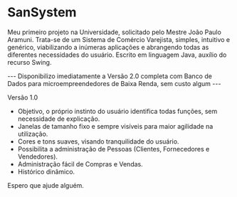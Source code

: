 # SanSystem
Meu primeiro projeto na Universidade, solicitado pelo Mestre João Paulo Aramuni. Trata-se de um Sistema de Comércio Varejista, simples, intuitivo e genérico, viabilizando a inúmeras aplicações e abrangendo todas as diferentes necessidades do usuário. Escrito em linguagem Java, auxílio do recurso Swing.  

--- Disponibilizo imediatamente a Versão 2.0 completa com Banco de Dados para microempreendedores de Baixa Renda, sem custo algum ---

Versão 1.0  
- Objetivo, o próprio instinto do usuário identifica todas funções, sem necessidade de explicação.  
- Janelas de tamanho fixo e sempre visíveis para maior agilidade na utilização.
- Cores e tons suaves, visando tranquilidade do usuário. 
- Possibilita a administração de Pessoas (Clientes, Fornecedores e Vendedores). 
- Administração fácil de Compras e Vendas. 
- Histórico dinâmico.  

Espero que ajude alguém.  

